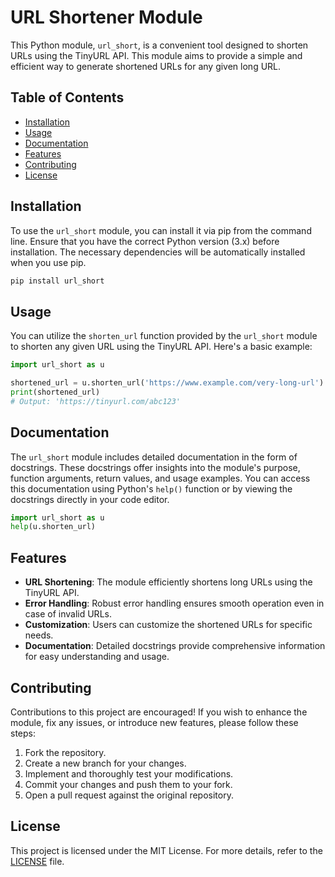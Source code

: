 # URL Shortener Module

This Python module, `url_short`, is a convenient tool designed to shorten URLs using the TinyURL API. This module aims to provide a simple and efficient way to generate shortened URLs for any given long URL.

## Table of Contents
- [Installation](#installation)
- [Usage](#usage)
- [Documentation](#documentation)
- [Features](#features)
- [Contributing](#contributing)
- [License](#license)

## Installation

To use the `url_short` module, you can install it via pip from the command line. Ensure that you have the correct Python version (3.x) before installation. The necessary dependencies will be automatically installed when you use pip.

```bash
pip install url_short
```

## Usage
You can utilize the `shorten_url` function provided by the `url_short` module to shorten any given URL using the TinyURL API. Here's a basic example:

```python
import url_short as u

shortened_url = u.shorten_url('https://www.example.com/very-long-url')
print(shortened_url)
# Output: 'https://tinyurl.com/abc123'
```

## Documentation
The `url_short` module includes detailed documentation in the form of docstrings. These docstrings offer insights into the module's purpose, function arguments, return values, and usage examples. You can access this documentation using Python's `help()` function or by viewing the docstrings directly in your code editor.

```python
import url_short as u
help(u.shorten_url)
```

## Features
- **URL Shortening**: The module efficiently shortens long URLs using the TinyURL API.
- **Error Handling**: Robust error handling ensures smooth operation even in case of invalid URLs.
- **Customization**: Users can customize the shortened URLs for specific needs.
- **Documentation**: Detailed docstrings provide comprehensive information for easy understanding and usage.

## Contributing
Contributions to this project are encouraged! If you wish to enhance the module, fix any issues, or introduce new features, please follow these steps:
1. Fork the repository.
2. Create a new branch for your changes.
3. Implement and thoroughly test your modifications.
4. Commit your changes and push them to your fork.
5. Open a pull request against the original repository.

## License
This project is licensed under the MIT License. For more details, refer to the [LICENSE](LICENSE) file.